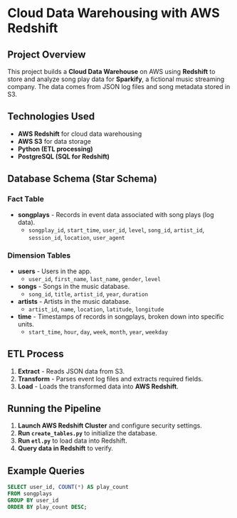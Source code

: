 # Cloud Data Warehousing with AWS Redshift

## Project Overview
This project builds a **Cloud Data Warehouse** on AWS using **Redshift** to store and analyze song play data for **Sparkify**, a fictional music streaming company. The data comes from JSON log files and song metadata stored in S3.

## Technologies Used
- **AWS Redshift** for cloud data warehousing
- **AWS S3** for data storage
- **Python (ETL processing)**
- **PostgreSQL (SQL for Redshift)**

## Database Schema (Star Schema)
### **Fact Table**
- **songplays** - Records in event data associated with song plays (log data).
  - `songplay_id`, `start_time`, `user_id`, `level`, `song_id`, `artist_id`, `session_id`, `location`, `user_agent`

### **Dimension Tables**
- **users** - Users in the app.
  - `user_id`, `first_name`, `last_name`, `gender`, `level`
- **songs** - Songs in the music database.
  - `song_id`, `title`, `artist_id`, `year`, `duration`
- **artists** - Artists in the music database.
  - `artist_id`, `name`, `location`, `latitude`, `longitude`
- **time** - Timestamps of records in songplays, broken down into specific units.
  - `start_time`, `hour`, `day`, `week`, `month`, `year`, `weekday`

## ETL Process
1. **Extract** - Reads JSON data from S3.
2. **Transform** - Parses event log files and extracts required fields.
3. **Load** - Loads the transformed data into **AWS Redshift**.

## Running the Pipeline
1. **Launch AWS Redshift Cluster** and configure security settings.
2. **Run `create_tables.py`** to initialize the database.
3. **Run `etl.py`** to load data into Redshift.
4. **Query data in Redshift** to verify.

## Example Queries
```sql
SELECT user_id, COUNT(*) AS play_count 
FROM songplays 
GROUP BY user_id 
ORDER BY play_count DESC;
```
